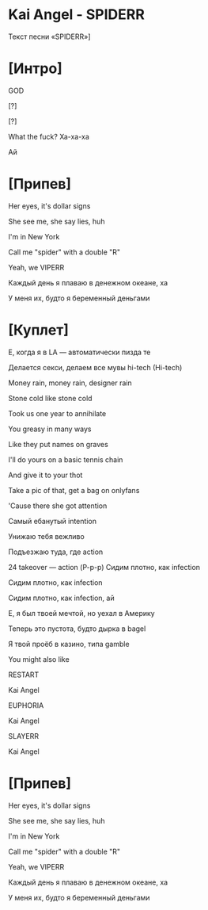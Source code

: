 # Kai Angel - SPIDERR

Текст песни «SPIDERR»]


# [Интро]

GOD

[?]

[?]

What the fuck? Ха-ха-ха

Ай


# [Припев]

Her eyes, it's dollar signs

She see me, she say lies, huh

I'm in New York

Call me "spider" with a double "R"

Yeah, we VIPERR

Каждый день я плаваю в денежном океане, ха

У меня их, будто я беременный деньгами


# [Куплет]

Е, когда я в LA — автоматически пизда те

Делается секси, делаем все мувы hi-tech (Hi-tech)

Money rain, money rain, designer rain

Stone cold like stone cold

Took us one year to annihilate

You greasy in many ways

Like they put names on graves

I'll do yours on a basic tennis chain

And give it to your thot

Take a pic of that, get a bag on onlyfans

'Cause there she got attention

Самый ебанутый intention

Унижаю тебя вежливо

Подъезжаю туда, где action


24 takeovеr — action (Р-р-р)
Сидим плотно, как infection

Сидим плотно, как infection

Сидим плотно, как infection, ай

Е, я был твоей мечтой, но уехал в Америку

Теперь это пустота, будто дырка в bagеl

Я твой проёб в казино, типа gamble

You might also like

RESTART

Kai Angel

EUPHORIA

Kai Angel

SLAYERR

Kai Angel


# [Припев]

Her eyes, it's dollar signs

She see me, she say lies, huh

I'm in New York

Call me "spider" with a double "R"

Yeah, we VIPERR

Каждый день я плаваю в денежном океане, ха

У меня их, будто я беременный деньгами

